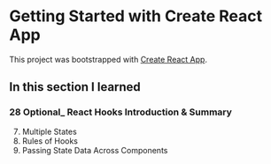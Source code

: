 # Getting Started with Create React App

This project was bootstrapped with [Create React App](https://github.com/facebook/create-react-app).

## In this section I learned
### 28 Optional_ React Hooks Introduction & Summary
7. Multiple States
8. Rules of Hooks
9. Passing State Data Across Components